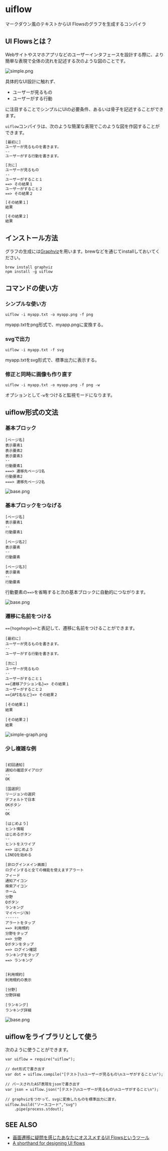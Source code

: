 # uiflow

マークダウン風のテキストからUI Flowsのグラフを生成するコンパイラ

## UI Flowsとは？

Webサイトやスマホアプリなどのユーザーインタフェースを設計する際に、より簡単な表現で全体の流れを記述する次のような図のことです。

![simple.png](https://qiita-image-store.s3.amazonaws.com/0/35671/83a65590-8ea7-a124-0a86-ca9cb967402b.png "simple.png")

具体的なUI設計に触れず、

* ユーザーが見るもの
* ユーザーがする行動

に注目することでシンプルにUIの必要条件、あるいは骨子を記述することができます。

``uiflow``コンパイラは、次のような簡潔な表現でこのような図を作図することができます。

```markdown:sample.txt
[最初に]
ユーザーが見るものを書きます。
--
ユーザーがする行動を書きます。

[次に]
ユーザーが見るもの
--
ユーザーがすること１
==> その結果１
ユーザーがすること２
==> その結果２

[その結果１]
結果

[その結果２]
結果
```

## インストール方法

グラフの生成には[Graphviz](http://www.graphviz.org/)を用います。brewなどを通じてinstallしておいてください。


```
brew install graphviz
npm install -g uiflow
```

## コマンドの使い方

### シンプルな使い方

```bash:
uiflow -i myapp.txt -o myapp.png -f png  
```

myapp.txtをpng形式で、myapp.pngに変換する。

### svgで出力

```bash:
uiflow -i myapp.txt -f svg
```
myapp.txtをsvg形式で、標準出力に表示する。


### 修正と同時に画像も作り直す

```bash:
uiflow -i myapp.txt -o myapp.png -f png -w
```
オプションとして``-w``をつけると監視モードになります。

## uiflow形式の文法

### 基本ブロック

```markdown:基本ブロック
[ページ名]
表示要素1
表示要素2
表示要素3
--
行動要素1
===> 遷移先ページ1名
行動要素2
===> 遷移先ページ2名
```


![base.png](https://qiita-image-store.s3.amazonaws.com/0/35671/f2b4855d-a53c-5414-50f1-de4f07bc2f16.png "base.png")

### 基本ブロックをつなげる


```markdown:基本ブロック
[ページ名]
表示要素1
--
行動要素1

[ページ名2]
表示要素
--
行動要素

[ページ名3]
表示要素
--
行動要素
```
行動要素の``==>``を省略すると次の基本ブロックに自動的につながります。

![base.png](https://qiita-image-store.s3.amazonaws.com/0/35671/01f02911-6738-549f-dd93-b829887843fb.png "base.png")


### 遷移に名前をつける
``=={hogehoge}=>``と表記して、遷移に名前をつけることができます。

```
[最初に]
ユーザーが見るものを書きます。
--
ユーザーがする行動を書きます。

[次に]
ユーザーが見るもの
--
ユーザーがすること１
=={遷移アクション名}=> その結果１
ユーザーがすること２
=={API名など}=> その結果２

[その結果１]
結果

[その結果２]
結果

```
![simple-graph.png](https://qiita-image-store.s3.amazonaws.com/0/35671/eff43bff-b436-c9e5-815e-559143cec750.png "simple-graph.png")


### 少し複雑な例

```markdown:complex

[初回通知]
通知の確認ダイアログ
--
OK

[国選択]
リージョンの選択
デフォルトで日本
OKボタン
--
OK

[はじめよう]
ヒント情報
はじめるボタン
--
ヒントをスワイプ
==> はじめよう
LINEQを始める

[非ログインメイン画面]
ログインすると全ての機能を使えますアラート
フィード
通知アイコン
検索アイコン
ホーム
分野
Qボタン
ランキング
マイページ(N)
------
アラートをタップ
==> 利用規約
分野をタップ
==> 分野
Qボタンをタップ
==> ログイン確認
ランキングをタップ
==> ランキング


[利用規約]
利用規約の表示

[分野]
分野詳細

[ランキング]
ランキング詳細

```
![base.png](https://qiita-image-store.s3.amazonaws.com/0/35671/5f26cd34-39bf-4dd3-c2b9-2ac892abbdd8.png "base.png")


## uiflowをライブラリとして使う

次のように使うことができます。

```javascript:sampleusage
var uiflow = require("uiflow");

// dot形式で書き出す
var dot = uiflow.compile("[テスト]\nユーザーが見るもの\nユーザがすること\n");

// パースされたAST表現をjsonで書き出す
var json = uiflow.json("[テスト]\nユーザーが見るもの\nユーザがすること\n");

// graphvizをつかって、svgに変換したものを標準出力に渡す。
uiflow.build("ソースコード","svg")
	.pipe(process.stdout);
```

## SEE ALSO

* [画面遷移に疑問を感じたあなたにオススメするUI Flowsというツール](http://www.standardinc.jp/reflection/article/ui-flows/)
* [A shorthand for designing UI flows](https://signalvnoise.com/posts/1926-a-shorthand-for-designing-ui-flows)




